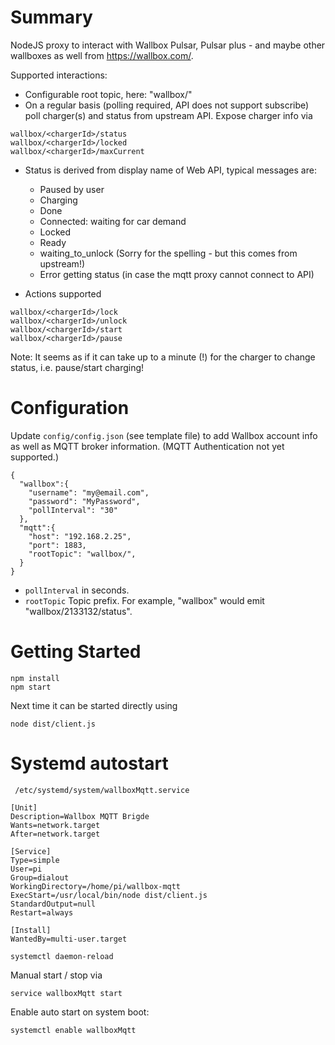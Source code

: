 # Summary

NodeJS proxy to interact with Wallbox Pulsar, Pulsar plus - and maybe other wallboxes as well from https://wallbox.com/.

Supported interactions:
- Configurable root topic, here: "wallbox/"
- On a regular basis (polling required, API does not support subscribe) poll charger(s) and status from upstream API. 
Expose charger info via
```
wallbox/<chargerId>/status
wallbox/<chargerId>/locked
wallbox/<chargerId>/maxCurrent
``` 
- Status is derived from display name of Web API, typical messages are:

  * Paused by user
  * Charging
  * Done
  * Connected: waiting for car demand
  * Locked
  * Ready
  * waiting_to_unlock (Sorry for the spelling - but this comes from upstream!)
  * Error getting status (in case the mqtt proxy cannot connect to API)

- Actions supported
```
wallbox/<chargerId>/lock
wallbox/<chargerId>/unlock
wallbox/<chargerId>/start
wallbox/<chargerId>/pause
```
Note: It seems as if it can take up to a minute (!) for the charger to change status, i.e. pause/start charging!

# Configuration
Update `config/config.json` (see template file) to add Wallbox account info as well as MQTT broker information.
(MQTT Authentication not yet supported.)


```
{
  "wallbox":{
    "username": "my@email.com",
    "password": "MyPassword",
    "pollInterval": "30"
  },
  "mqtt":{
    "host": "192.168.2.25",
    "port": 1883,
    "rootTopic": "wallbox/",
  }
}

```

- `pollInterval` in seconds. 
- `rootTopic` Topic prefix. For example, "wallbox" would emit "wallbox/2133132/status".

# Getting Started
```
npm install
npm start
```

Next time it can be started directly using
```
node dist/client.js
```

# Systemd autostart

` /etc/systemd/system/wallboxMqtt.service`
```
[Unit]
Description=Wallbox MQTT Brigde
Wants=network.target
After=network.target

[Service]
Type=simple
User=pi
Group=dialout
WorkingDirectory=/home/pi/wallbox-mqtt
ExecStart=/usr/local/bin/node dist/client.js
StandardOutput=null
Restart=always

[Install]
WantedBy=multi-user.target

```

`systemctl daemon-reload`

Manual start / stop via

`service wallboxMqtt start`

Enable auto start on system boot:

`systemctl enable wallboxMqtt`
